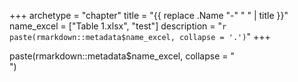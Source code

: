 +++
archetype = "chapter"
title = "{{ replace .Name "-" " " | title }}"
name_excel = ["Table 1.xlsx", "test"]
description = "`r paste(rmarkdown::metadata$name_excel, collapse = '.')`"
+++

paste(rmarkdown::metadata$name_excel, collapse = "<br>")
